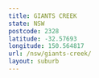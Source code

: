 ```yaml
---
title: GIANTS CREEK
state: NSW
postcode: 2328
latitude: -32.57693
longitude: 150.564817
url: /nsw/giants-creek/
layout: suburb
---
```

